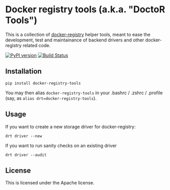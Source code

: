 # Docker registry tools (a.k.a. "DoctoR Tools")

This is a collection of [docker-registry](https://github.com/dotcloud/docker-registry/) helper tools, meant to ease the development, test and maintainance of backend drivers and other docker-registry related code.

[![PyPI version][pypi-image]][pypi-url]
[![Build Status][travis-image]][travis-url]

## Installation

`pip install docker-registry-tools`

You may then alias `docker-registry-tools` in your .bashrc / .zshrc / .profile (say, as `alias drt=docker-registry-tools`).

## Usage

If you want to create a new storage driver for docker-registry:

`drt driver --new`

If you want to run sanity checks on an existing driver

`drt driver --audit`

## License

This is licensed under the Apache license.

[pypi-url]: https://pypi.python.org/pypi/docker-registry-tools
[pypi-image]: https://badge.fury.io/py/docker-registry-tools.svg

[travis-url]: http://travis-ci.org/dmp42/docker-registry-tools
[travis-image]: https://secure.travis-ci.org/dmp42/docker-registry-tools.png?branch=master




